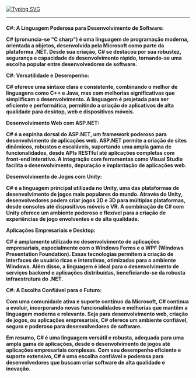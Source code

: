 
[![Typing SVG](https://readme-typing-svg.demolab.com?font=Caveat&weight=600&pause=1000&color=FFFFFF&random=false&width=435&lines=+C-sharp)](https://git.io/typing-svg)

<hr>
<div>
  <h4>
    
   C#: A Linguagem Poderosa para Desenvolvimento de Software:
  
  C# (pronuncia-se "C sharp") é uma linguagem de programação moderna, orientada a objetos, desenvolvida pela Microsoft como parte da plataforma .NET. Desde sua criação, C# se destacou por sua robustez, segurança e capacidade de desenvolvimento rápido, tornando-se uma escolha popular entre desenvolvedores de software.
    
    
  C#: Versatilidade e Desempenho:
    
  C# oferece uma sintaxe clara e consistente, combinando o melhor de linguagens como C++ e Java, mas com melhorias significativas que simplificam o desenvolvimento. A linguagem é projetada para ser eficiente e performática, permitindo a criação de aplicativos de alta qualidade para desktop, web e dispositivos móveis.
    
  Desenvolvimento Web com ASP.NET:
    
  C# é a espinha dorsal do ASP.NET, um framework poderoso para desenvolvimento de aplicações web. ASP.NET permite a criação de sites dinâmicos, robustos e escaláveis, suportando uma ampla gama de funcionalidades, desde APIs RESTful até aplicações completas com front-end interativo. A integração com ferramentas como Visual Studio facilita o desenvolvimento, depuração e implantação de aplicações web.
    
  Desenvolvimento de Jogos com Unity:
    
  C# é a linguagem principal utilizada no Unity, uma das plataformas de desenvolvimento de jogos mais populares do mundo. Através do Unity, desenvolvedores podem criar jogos 2D e 3D para múltiplas plataformas, desde consoles até dispositivos móveis e VR. A combinação de C# com Unity oferece um ambiente poderoso e flexível para a criação de experiências de jogo envolventes e de alta qualidade.
    
  Aplicações Empresariais e Desktop:
    
  C# é amplamente utilizado no desenvolvimento de aplicações empresariais, especialmente com o Windows Forms e o WPF (Windows Presentation Foundation). Essas tecnologias permitem a criação de interfaces de usuário ricas e interativas, otimizadas para o ambiente Windows. Além disso, a linguagem é ideal para o desenvolvimento de serviços backend e aplicações distribuídas, beneficiando-se da robusta infraestrutura do .NET.
    
  C#: A Escolha Confiável para o Futuro:
    
  Com uma comunidade ativa e suporte contínuo da Microsoft, C# continua a evoluir, incorporando novas funcionalidades e melhorias que mantêm a linguagem moderna e relevante. Seja para desenvolvimento web, criação de jogos, ou aplicações empresariais, C# oferece um ambiente confiável, seguro e poderoso para desenvolvedores de software.
    
  Em resumo, C# é uma linguagem versátil e robusta, adequada para uma ampla gama de aplicações, desde o desenvolvimento de jogos até aplicações empresariais complexas. Com seu desempenho eficiente e suporte extensivo, C# é uma escolha confiável e poderosa para desenvolvedores que buscam criar software de alta qualidade e inovação.

  </h4>
</div>



